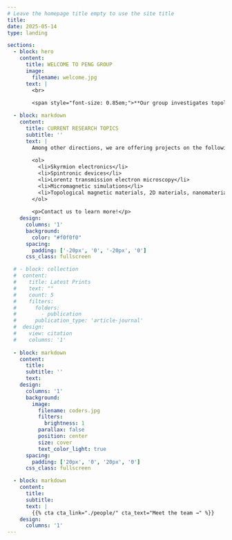 ```yaml
---
# Leave the homepage title empty to use the site title
title:
date: 2025-05-14
type: landing

sections:
  - block: hero
    content:
      title: WELCOME TO PENG GROUP
      image:
        filename: welcome.jpg
      text: |
        <br>
        
        <span style="font-size: 0.85em;">**Our group investigates topological magnetism and spintronic device.** Using Lorentz transmission electron microscopy (LTEM), we study real-space spin textures—such as skyrmions, antiskyrmions, and magnetic monopoles—their formation mechanisms, and spin dynamics under electric, thermal, mechanical, and microwave stimuli, complemented by real-time magnetotransport measurements. We further explore their application in spintronic devices.</span>

  - block: markdown
    content:
      title: CURRENT RESEARCH TOPICS
      subtitle: ''
      text: |
        Among other directions, we are offering projects on the following topics to interested students and post-doctoral researchers:
    
        <ol>
          <li>Skyrmion electronics</li>
          <li>Spintronic devices</li>
          <li>Lorentz transmission electron microscopy</li>
          <li>Micromagnetic simulations</li>
          <li>Topological magnetic materials, 2D materials, nanomaterials, heterostructure thin films, superconducting materials</li>
        </ol>
    
        <p>Contact us to learn more!</p>
    design:
      columns: '1'
      background:
        color: "#f0f0f0"
      spacing:
        padding: ['-20px', '0', '-20px', '0']
      css_class: fullscreen

  # - block: collection
  #  content:
  #    title: Latest Prints
  #    text: ""
  #    count: 5
  #    filters:
  #      folders:
  #        - publication
  #      publication_type: 'article-journal'
  #  design:
  #    view: citation
  #    columns: '1'
    
  - block: markdown
    content:
      title:
      subtitle: ''
      text:
    design:
      columns: '1'
      background:
        image: 
          filename: coders.jpg
          filters:
            brightness: 1
          parallax: false
          position: center
          size: cover
          text_color_light: true
      spacing:
        padding: ['20px', '0', '20px', '0']
      css_class: fullscreen

  - block: markdown
    content:
      title:
      subtitle:
      text: |
        {{% cta cta_link="./people/" cta_text="Meet the team →" %}}
    design:
      columns: '1'
---
```

